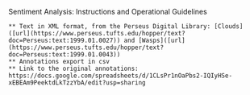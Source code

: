 Sentiment Analysis: Instructions and Operational Guidelines


	** Text in XML format, from the Perseus Digital Library: [Clouds]([url](https://www.perseus.tufts.edu/hopper/text?doc=Perseus:text:1999.01.0027)) and [Wasps]([url](https://www.perseus.tufts.edu/hopper/text?doc=Perseus:text:1999.01.0043))   
	** Annotations export in csv
  	** Link to the original annotations: https://docs.google.com/spreadsheets/d/1CLsPr1nOaPbs2-IQIyHSe-xEBEAm9PeektdLkTzzYbA/edit?usp=sharing 